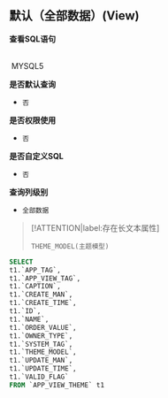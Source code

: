 ## 默认（全部数据）(View) <!-- {docsify-ignore-all} -->



<p class="panel-title"><b>查看SQL语句</b></p>
<br>

<el-row>
&nbsp;<el-tag @click="MYSQL5 = true">MYSQL5</el-tag>
</el-row>

<br>
<p class="panel-title"><b>是否默认查询</b></p>

* `否`

<p class="panel-title"><b>是否权限使用</b></p>

* `否`

<p class="panel-title"><b>是否自定义SQL</b></p>

* `否`

<p class="panel-title"><b>查询列级别</b></p>

* `全部数据`

> [!ATTENTION|label:存在长文本属性]
>
> `THEME_MODEL(主题模型)`






<el-dialog v-model="MYSQL5" title="MYSQL5">

```sql
SELECT
t1.`APP_TAG`,
t1.`APP_VIEW_TAG`,
t1.`CAPTION`,
t1.`CREATE_MAN`,
t1.`CREATE_TIME`,
t1.`ID`,
t1.`NAME`,
t1.`ORDER_VALUE`,
t1.`OWNER_TYPE`,
t1.`SYSTEM_TAG`,
t1.`THEME_MODEL`,
t1.`UPDATE_MAN`,
t1.`UPDATE_TIME`,
t1.`VALID_FLAG`
FROM `APP_VIEW_THEME` t1 


```

</el-dialog>

<script>
 const { createApp } = Vue
  createApp({
    data() {
      return {
                MYSQL5 : false
        
      }
    },
    methods: {
    }
  }).use(ElementPlus).mount('#app')
</script>